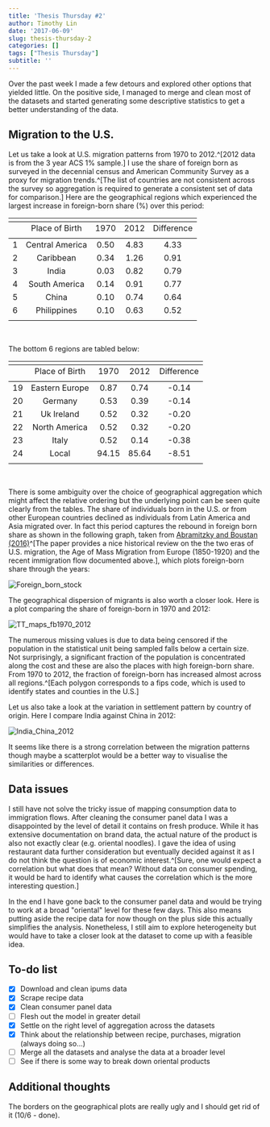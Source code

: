 ```yaml
---
title: 'Thesis Thursday #2'
author: Timothy Lin
date: '2017-06-09'
slug: thesis-thursday-2
categories: []
tags: ["Thesis Thursday"]
subtitle: ''
---
```


Over the past week I made a few detours and explored other options that yielded little. On the positive side, I managed to merge and clean most of the datasets and started generating some descriptive statistics to get a better understanding of the data.

## Migration to the U.S.

Let us take a look at U.S. migration patterns from 1970 to 2012.^[2012 data is from the 3 year ACS 1% sample.] I use the share of foreign born as surveyed in the decennial census and American Community Survey as a proxy for migration trends.^[The list of countries are not consistent across the survey so aggregation is required to generate a consistent set of data for comparison.] Here are the geographical regions which experienced the largest increase in foreign-born share (%) over this period:

<table style="text-align:center" width="500"><tr><td colspan="5" style="border-bottom: 1px solid black"></td></tr><tr><td style="text-align:left"></td><td>Place of Birth</td><td>1970</td><td>2012</td><td>Difference</td></tr>
<tr><td colspan="5" style="border-bottom: 1px solid black"></td></tr><tr><td style="text-align:left">1</td><td>Central America</td><td>0.50</td><td>4.83</td><td>4.33</td></tr>
<tr><td style="text-align:left">2</td><td>Caribbean</td><td>0.34</td><td>1.26</td><td>0.91</td></tr>
<tr><td style="text-align:left">3</td><td>India</td><td>0.03</td><td>0.82</td><td>0.79</td></tr>
<tr><td style="text-align:left">4</td><td>South America</td><td>0.14</td><td>0.91</td><td>0.77</td></tr>
<tr><td style="text-align:left">5</td><td>China</td><td>0.10</td><td>0.74</td><td>0.64</td></tr>
<tr><td style="text-align:left">6</td><td>Philippines</td><td>0.10</td><td>0.63</td><td>0.52</td></tr>
<tr><td colspan="5" style="border-bottom: 1px solid black"></td></tr></table><br>

The bottom 6 regions are tabled below:  

<table style="text-align:center" width="500"><tr><td colspan="5" style="border-bottom: 1px solid black"></td></tr><tr><td style="text-align:left"></td><td>Place of Birth</td><td>1970</td><td>2012</td><td>Difference</td></tr>
<tr><td colspan="5" style="border-bottom: 1px solid black"></td></tr>
<tr><td style="text-align:left">19</td><td>Eastern Europe</td><td>0.87</td><td>0.74</td><td>-0.14</td></tr>
<tr><td style="text-align:left">20</td><td>Germany</td><td>0.53</td><td>0.39</td><td>-0.14</td></tr>
<tr><td style="text-align:left">21</td><td>Uk Ireland</td><td>0.52</td><td>0.32</td><td>-0.20</td></tr>
<tr><td style="text-align:left">22</td><td>North America</td><td>0.52</td><td>0.32</td><td>-0.20</td></tr>
<tr><td style="text-align:left">23</td><td>Italy</td><td>0.52</td><td>0.14</td><td>-0.38</td></tr>
<tr><td style="text-align:left">24</td><td>Local</td><td>94.15</td><td>85.64</td><td>-8.51</td></tr>
<tr><td colspan="5" style="border-bottom: 1px solid black"></td></tr></table><br>

There is some ambiguity over the choice of geographical aggregation which might affect the relative ordering but the underlying point can be seen quite clearly from the tables. The share of individuals born in the U.S. or from other European countries declined as individuals from Latin America and Asia migrated over. In fact this period captures the rebound in foreign born share as shown in the following graph, taken from [Abramitzky and Boustan (2016)](https://people.stanford.edu/ranabr/sites/default/files/abramitzky_boustan_jel.pdf)^[The paper provides a nice historical review on the the two eras of U.S. migration, the Age of Mass Migration from Europe (1850-1920) and the recent immigration flow documented above.], which plots foreign-born share through the years:

![Foreign_born_stock](/img/TT_foreign_born_stock.jpg)

The geographical dispersion of migrants is also worth a closer look. Here is a plot comparing the share of foreign-born in 1970 and 2012:

![TT_maps_fb1970_2012](/img/TT_maps_fb1970_2012.png)

The numerous missing values is due to data being censored if the population in the statistical unit being sampled falls below a certain size. Not surprisingly, a significant fraction of the population is concentrated along the cost and these are also the places with high foreign-born share. From 1970 to 2012, the fraction of foreign-born has increased almost across all regions.^[Each polygon corresponds to a fips code, which is used to identify states and counties in the U.S.]

Let us also take a look at the variation in settlement pattern by country of origin. Here I compare India against China in 2012:

![India_China_2012](/img/TT_maps_2012_India_China.png)

It seems like there is a strong correlation between the migration patterns though maybe a scatterplot would be a better way to visualise the similarities or differences.

## Data issues

I still have not solve the tricky issue of mapping consumption data to immigration flows. After cleaning the consumer panel data I was a disappointed by the level of detail it contains on fresh produce. While it has extensive documentation on brand data, the actual nature of the product is also not exactly clear (e.g. oriental noodles). I gave the idea of using restaurant data further consideration but eventually decided against it as I do not think the question is of economic interest.^[Sure, one would expect a correlation but what does that mean? Without data on consumer spending, it would be hard to identify what causes the correlation which is the more interesting question.] 

In the end I have gone back to the consumer panel data and would be trying to work at a broad "oriental" level for these few days. This also means putting aside the recipe data for now though on the plus side this actually simplifies the analysis. Nonetheless, I still aim to explore heterogeneity but would have to take a closer look at the dataset to come up with a feasible idea.

## To-do list

- [x] Download and clean ipums data
- [x] Scrape recipe data
- [x] Clean consumer panel data
- [ ] Flesh out the model in greater detail
- [x] Settle on the right level of aggregation across the datasets
- [x] Think about the relationship between recipe, purchases, migration (always doing so...)
- [ ] Merge all the datasets and analyse the data at a broader level
- [ ] See if there is some way to break down oriental products

## Additional thoughts

The borders on the geographical plots are really ugly and I should get rid of it (10/6 - done).